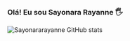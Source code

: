 ### Olá! Eu sou Sayonara Rayanne 🖐️
![Sayonararayanne GitHub stats](https://github-readme-stats.vercel.app/api?username=Sayonararayanne&show_icons=true&theme=dracula&count_private=true)

